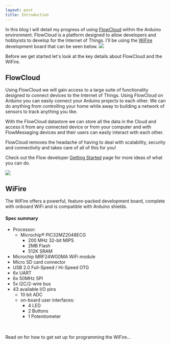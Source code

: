 ```yaml
---
layout: post
title: Introduction
---
```


In this blog I will detail my progress of using [FlowCloud](http://flow.imgtec.com/developers/) within the Arduino environment. FlowCloud is a platform designed to allow developers and hobbyists to develop for the Internet of Things.
I'll be using the [WiFire](http://www.digilentinc.com/wifire/) development board that can be seen below.
![](/flow-on-arduino/images/chipKIT-WiFIRE-obl-600.png)

Before we get started let's look at the key details about FlowCloud and the WiFire.

## FlowCloud

Using FlowCloud we will gain access to a large suite of functionality designed to connect devices to the Internet of Things.
Using FlowCloud on Arduino you can easily connect your Arduino projects to each other. We can do anything from controlling your home while away to building a network of sensors to track anything you like.

With the FlowCloud datastore we can store all the data in the Cloud and access it from any connected device or from your computer and with FlowMessaging devices and their users can easily interact with each other. 

FlowCloud removes the headache of having to deal with scalability, security and connectivity and takes care of all of this for you! 


Check out the Flow developer [Getting Started](http://flow.imgtec.com/developers/getting-started) page for more ideas of what you can do.

![](/flow-on-arduino/images/flow_diagram_home_small.png)

## WiFire

The WiFire offers a powerful, feature-packed development board, complete with onboard WiFi and is compatible with Arduino shields.

#### Spec summary
<ul>
	<li>
		Processor:
		<ul>
			<li>
				Microchip® PIC32MZ2048ECG
				<ul>
					<li>200 MHz 32-bit MIPS</li>
					<li>2MB Flash</li>
					<li>512K SRAM</li>
				</ul>
			</li>
		</ul>
	</li>
	<li>Microchip MRF24WG0MA WiFi module</li>
	<li>Micro SD card connector</li>
	<li>USB 2.0 Full-Speed / Hi-Speed OTG</li>
	<li>6x UART</li>
	<li>6x 50MHz SPI</li>
	<li>5x I2C/2-wire bus</li>
	<li>43 available I/O pins
		<ul>
			<li>10 bit ADC</li>
			<li>
				on-board user interfaces: 
				<ul>
					<li>4 LED</li>
					<li>2 Buttons</li>
					<li>1 Potentiometer</li>
				</ul>
			</li>
		</ul>
	</li>
</ul>


<br><br>
Read on for how to get set up for programming the WiFire...